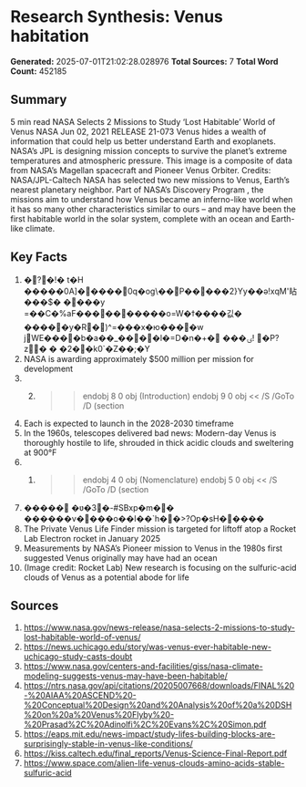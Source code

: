 # Research Synthesis: Venus habitation

**Generated:** 2025-07-01T21:02:28.028976
**Total Sources:** 7
**Total Word Count:** 452185

## Summary

5 min read NASA Selects 2 Missions to Study ‘Lost Habitable’ World of Venus NASA Jun 02, 2021 RELEASE 21-073 Venus hides a wealth of information that could help us better understand Earth and exoplanets.  NASA’s JPL is designing mission concepts to survive the planet’s extreme temperatures and atmospheric pressure.  This image is a composite of data from NASA’s Magellan spacecraft and Pioneer Venus Orbiter.  Credits: NASA/JPL-Caltech NASA has selected two new missions to Venus, Earth’s nearest planetary neighbor.  Part of NASA’s Discovery Program , the missions aim to understand how Venus became an inferno-like world when it has so many other characteristics similar to ours – and may have been the first habitable world in the solar system, complete with an ocean and Earth-like climate.

## Key Facts

1. �?�!� t�H ���� �0A]�����0q�og\��P�����2}Yy��ə!xqM'䀡���$� ����y =��C�%aF��� �������o=W�ϯ����깂� �����y�R�)^=���x�ю����w jWE����b�a��_����l�=D�n�+� � ��ۍ! �P? z� � �2��k0`�Z��;�Ү
2. NASA is awarding approximately $500 million per mission for development
3. 2) >> endobj 8 0 obj (Introduction) endobj 9 0 obj << /S /GoTo /D (section
4. Each is expected to launch in the 2028-2030 timeframe
5. In the 1960s, telescopes delivered bad news: Modern-day Venus is thoroughly hostile to life, shrouded in thick acidic clouds and sweltering at 900°F
6. 1) >> endobj 4 0 obj (Nomenclature) endobj 5 0 obj << /S /GoTo /D (section
7. ����� � ʋ�3�-#SBxp�m�� ������v��� �o��I��`h��>?Op�sH�����
8. The Private Venus Life Finder mission is targeted for liftoff atop a Rocket Lab Electron rocket in January 2025
9. Measurements by NASA’s Pioneer mission to Venus in the 1980s first suggested Venus originally may have had an ocean
10. (Image credit: Rocket Lab) New research is focusing on the sulfuric-acid clouds of Venus as a potential abode for life

## Sources

1. https://www.nasa.gov/news-release/nasa-selects-2-missions-to-study-lost-habitable-world-of-venus/
2. https://news.uchicago.edu/story/was-venus-ever-habitable-new-uchicago-study-casts-doubt
3. https://www.nasa.gov/centers-and-facilities/giss/nasa-climate-modeling-suggests-venus-may-have-been-habitable/
4. https://ntrs.nasa.gov/api/citations/20205007668/downloads/FINAL%20-%20AIAA%20ASCEND%20-%20Conceptual%20Design%20and%20Analysis%20of%20a%20DSH%20on%20a%20Venus%20Flyby%20-%20Prasad%2C%20Adinolfi%2C%20Evans%2C%20Simon.pdf
5. https://eaps.mit.edu/news-impact/study-lifes-building-blocks-are-surprisingly-stable-in-venus-like-conditions/
6. https://kiss.caltech.edu/final_reports/Venus-Science-Final-Report.pdf
7. https://www.space.com/alien-life-venus-clouds-amino-acids-stable-sulfuric-acid
